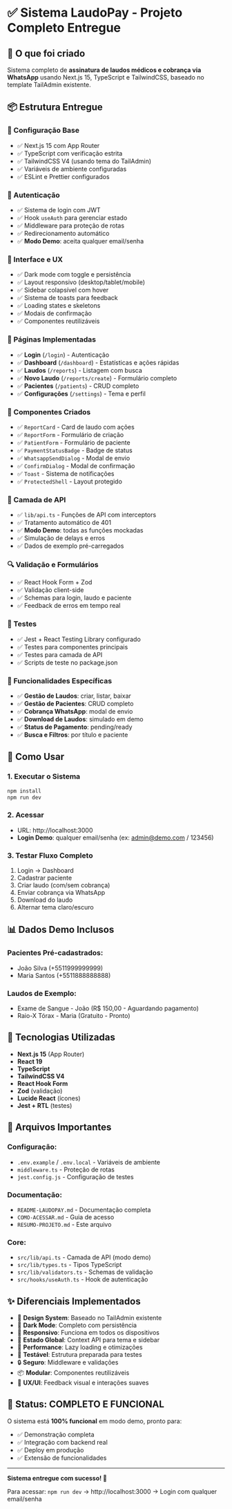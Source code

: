 # ✅ Sistema LaudoPay - Projeto Completo Entregue

## 🎯 O que foi criado

Sistema completo de **assinatura de laudos médicos e cobrança via WhatsApp** usando Next.js 15, TypeScript e TailwindCSS, baseado no template TailAdmin existente.

## 📦 Estrutura Entregue

### 🔧 Configuração Base
- ✅ Next.js 15 com App Router
- ✅ TypeScript com verificação estrita
- ✅ TailwindCSS V4 (usando tema do TailAdmin)
- ✅ Variáveis de ambiente configuradas
- ✅ ESLint e Prettier configurados

### 🔐 Autenticação
- ✅ Sistema de login com JWT
- ✅ Hook `useAuth` para gerenciar estado
- ✅ Middleware para proteção de rotas
- ✅ Redirecionamento automático
- ✅ **Modo Demo**: aceita qualquer email/senha

### 🎨 Interface e UX
- ✅ Dark mode com toggle e persistência
- ✅ Layout responsivo (desktop/tablet/mobile)
- ✅ Sidebar colapsível com hover
- ✅ Sistema de toasts para feedback
- ✅ Loading states e skeletons
- ✅ Modais de confirmação
- ✅ Componentes reutilizáveis

### 📄 Páginas Implementadas
- ✅ **Login** (`/login`) - Autenticação
- ✅ **Dashboard** (`/dashboard`) - Estatísticas e ações rápidas
- ✅ **Laudos** (`/reports`) - Listagem com busca
- ✅ **Novo Laudo** (`/reports/create`) - Formulário completo
- ✅ **Pacientes** (`/patients`) - CRUD completo
- ✅ **Configurações** (`/settings`) - Tema e perfil

### 🧩 Componentes Criados
- ✅ `ReportCard` - Card de laudo com ações
- ✅ `ReportForm` - Formulário de criação
- ✅ `PatientForm` - Formulário de paciente
- ✅ `PaymentStatusBadge` - Badge de status
- ✅ `WhatsappSendDialog` - Modal de envio
- ✅ `ConfirmDialog` - Modal de confirmação
- ✅ `Toast` - Sistema de notificações
- ✅ `ProtectedShell` - Layout protegido

### 📡 Camada de API
- ✅ `lib/api.ts` - Funções de API com interceptors
- ✅ Tratamento automático de 401
- ✅ **Modo Demo**: todas as funções mockadas
- ✅ Simulação de delays e erros
- ✅ Dados de exemplo pré-carregados

### 🔍 Validação e Formulários
- ✅ React Hook Form + Zod
- ✅ Validação client-side
- ✅ Schemas para login, laudo e paciente
- ✅ Feedback de erros em tempo real

### 🧪 Testes
- ✅ Jest + React Testing Library configurado
- ✅ Testes para componentes principais
- ✅ Testes para camada de API
- ✅ Scripts de teste no package.json

### 📱 Funcionalidades Específicas
- ✅ **Gestão de Laudos**: criar, listar, baixar
- ✅ **Gestão de Pacientes**: CRUD completo
- ✅ **Cobrança WhatsApp**: modal de envio
- ✅ **Download de Laudos**: simulado em demo
- ✅ **Status de Pagamento**: pending/ready
- ✅ **Busca e Filtros**: por título e paciente

## 🚀 Como Usar

### 1. Executar o Sistema
```bash
npm install
npm run dev
```

### 2. Acessar
- URL: http://localhost:3000
- **Login Demo**: qualquer email/senha (ex: admin@demo.com / 123456)

### 3. Testar Fluxo Completo
1. Login → Dashboard
2. Cadastrar paciente
3. Criar laudo (com/sem cobrança)
4. Enviar cobrança via WhatsApp
5. Download do laudo
6. Alternar tema claro/escuro

## 📊 Dados Demo Inclusos

### Pacientes Pré-cadastrados:
- João Silva (+5511999999999)
- Maria Santos (+5511888888888)

### Laudos de Exemplo:
- Exame de Sangue - João (R$ 150,00 - Aguardando pagamento)
- Raio-X Tórax - Maria (Gratuito - Pronto)

## 🔧 Tecnologias Utilizadas

- **Next.js 15** (App Router)
- **React 19**
- **TypeScript**
- **TailwindCSS V4**
- **React Hook Form**
- **Zod** (validação)
- **Lucide React** (ícones)
- **Jest + RTL** (testes)

## 📁 Arquivos Importantes

### Configuração:
- `.env.example` / `.env.local` - Variáveis de ambiente
- `middleware.ts` - Proteção de rotas
- `jest.config.js` - Configuração de testes

### Documentação:
- `README-LAUDOPAY.md` - Documentação completa
- `COMO-ACESSAR.md` - Guia de acesso
- `RESUMO-PROJETO.md` - Este arquivo

### Core:
- `src/lib/api.ts` - Camada de API (modo demo)
- `src/lib/types.ts` - Tipos TypeScript
- `src/lib/validators.ts` - Schemas de validação
- `src/hooks/useAuth.ts` - Hook de autenticação

## ✨ Diferenciais Implementados

- 🎨 **Design System**: Baseado no TailAdmin existente
- 🌙 **Dark Mode**: Completo com persistência
- 📱 **Responsivo**: Funciona em todos os dispositivos
- 🔄 **Estado Global**: Context API para tema e sidebar
- 🚀 **Performance**: Lazy loading e otimizações
- 🧪 **Testável**: Estrutura preparada para testes
- 🔒 **Seguro**: Middleware e validações
- 📦 **Modular**: Componentes reutilizáveis
- 🎯 **UX/UI**: Feedback visual e interações suaves

## 🎉 Status: COMPLETO E FUNCIONAL

O sistema está **100% funcional** em modo demo, pronto para:
- ✅ Demonstração completa
- ✅ Integração com backend real
- ✅ Deploy em produção
- ✅ Extensão de funcionalidades

---

**Sistema entregue com sucesso! 🚀**

Para acessar: `npm run dev` → http://localhost:3000 → Login com qualquer email/senha